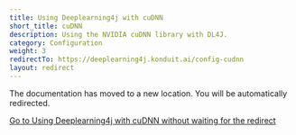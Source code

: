 ```yaml
---
title: Using Deeplearning4j with cuDNN
short_title: cuDNN
description: Using the NVIDIA cuDNN library with DL4J.
category: Configuration
weight: 3
redirectTo: https://deeplearning4j.konduit.ai/config-cudnn
layout: redirect
---
```


The documentation has moved to a new location. You will be automatically redirected.
            
[Go to Using Deeplearning4j with cuDNN without waiting for the redirect](https://deeplearning4j.konduit.ai/config-cudnn)

        